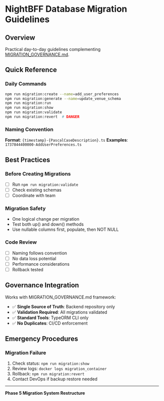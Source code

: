 # NightBFF Database Migration Guidelines

## Overview

Practical day-to-day guidelines complementing [MIGRATION_GOVERNANCE.md](./MIGRATION_GOVERNANCE.md).

## Quick Reference

### Daily Commands
```bash
npm run migration:create --name=add_user_preferences
npm run migration:generate --name=update_venue_schema
npm run migration:run
npm run migration:show
npm run migration:validate
npm run migration:revert  # DANGER
```

### Naming Convention
**Format**: `{timestamp}-{PascalCaseDescription}.ts`
**Examples**: `1737844400000-AddUserPreferences.ts`

## Best Practices

### Before Creating Migrations
- [ ] Run `npm run migration:validate` 
- [ ] Check existing schemas
- [ ] Coordinate with team

### Migration Safety
- One logical change per migration
- Test both up() and down() methods
- Use nullable columns first, populate, then NOT NULL

### Code Review
- [ ] Naming follows convention
- [ ] No data loss potential
- [ ] Performance considerations
- [ ] Rollback tested

## Governance Integration

Works with MIGRATION_GOVERNANCE.md framework:
- ✅ **Single Source of Truth**: Backend repository only
- ✅ **Validation Required**: All migrations validated
- ✅ **Standard Tools**: TypeORM CLI only
- ✅ **No Duplicates**: CI/CD enforcement

## Emergency Procedures

### Migration Failure
1. Check status: `npm run migration:show`
2. Review logs: `docker logs migration_container`
3. Rollback: `npm run migration:revert`
4. Contact DevOps if backup restore needed

---
**Phase 5 Migration System Restructure**
